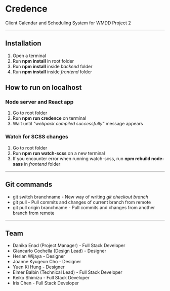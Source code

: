# Credence

Client Calendar and Scheduling System for WMDD Project 2

---

## Installation

1. Open a terminal
2. Run **npm install** in root folder
3. Run **npm install** inside *backend* folder
4. Run **npm install** inside *frontend* folder

## How to run on localhost

### Node server and React app

1. Go to root folder
2. Run **npm run credence** on terminal
3. Wait until *"webpack compiled successfully"* message appears

### Watch for SCSS changes

1. Go to root folder
2. Run **npm run watch-scss** on a new terminal
3. If you encounter error when running watch-scss, run **npm rebuild node-sass** in *frontend* folder

---

## Git commands

* git switch branchname -  New way of writing *git checkout branch*
* git pull - Pull commits and changes of current branch from remote
* git pull origin branchname - Pull commits and changes from another branch from remote

---

## Team

* Danika Enad (Project Manager) - Full Stack Developer
* Giancarlo Cochella (Design Lead) - Designer
* Herlan Wijaya - Designer
* Joanne Kyugeun Cho - Designer
* Yuen Ki Hung - Designer
* Elmer Balbin (Technical Lead) - Full Stack Developer
* Keiko Shimizu - Full Stack Developer
* Iris Chen - Full Stack Developer
